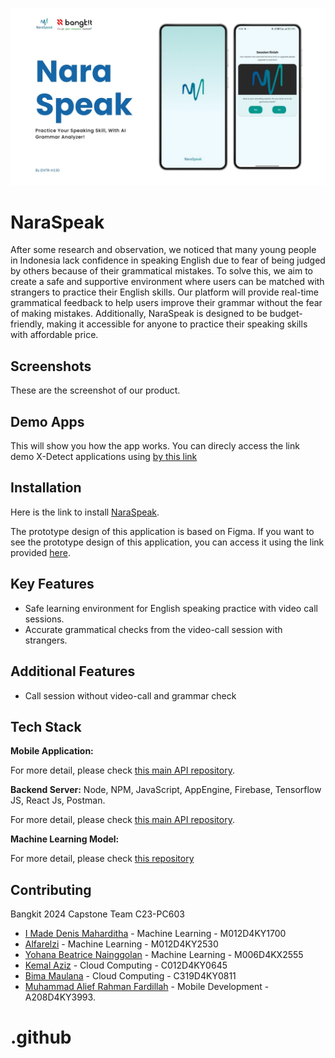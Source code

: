![My Image](https://github.com/Bangkit-ENTR-H130/.github/blob/main/profile/Yohana.jpg)
# NaraSpeak

After some research and observation, we noticed that many young people in Indonesia lack confidence in speaking English due to fear of being judged by others because of their grammatical mistakes. To solve this, we aim to create a safe and supportive environment where users can be matched with strangers to practice their English skills. Our platform will provide real-time grammatical feedback to help users improve their grammar without the fear of making mistakes. Additionally, NaraSpeak is designed to be budget-friendly, making it accessible for anyone to practice their speaking skills with affordable price.

## Screenshots
These are the screenshot of our product.

## Demo Apps
This will show you how the app works. You can direcly access the link demo X-Detect applications using [by this link](https://drive.google.com/file/d/1ywAzmn3gBVWiGgd40FuMsBHGvFhFaF4Q/view?usp=sharing)

## Installation
Here is the link to install [NaraSpeak](https://drive.google.com/drive/folders/102AMF073Xzdt6WAwIK-XsxVvTGnAyW5I).

The prototype design of this application is based on Figma. If you want to see the prototype design of this application, you can access it using the link provided [here](https://www.figma.com/design/Pj1VTWCckgDNg0HPDDPznb/Untitled?node-id=0-1&t=EYmHoxkxfz2gsNSB-0).

## Key Features
-  Safe learning environment for English speaking practice with video call sessions.
-  Accurate grammatical checks from the video-call session with strangers.

## Additional Features
-  Call session without video-call and grammar check

## Tech Stack
**Mobile Application:** 

For more detail, please check [this main API repository](https://github.com/Bangkit-ENTR-H130/NaraSpeak-Android).

**Backend Server:** Node, NPM, JavaScript, AppEngine, Firebase, Tensorflow JS, React Js, Postman.

For more detail, please check [this main API repository](https://github.com/Bangkit-ENTR-H130/RealTime_STT/tree/main/Real-time-transcription-with-Google-speech-to-text-API-main).

**Machine Learning Model:** 

For more detail, please check [this repository](https://github.com/Bangkit-ENTR-H130/NaraSpeak-ML)

## Contributing
Bangkit 2024 Capstone Team C23-PC603
- [I Made Denis Maharditha](https://www.linkedin.com/in/i-made-denis-maharditha/) - Machine Learning - M012D4KY1700
- [Alfarelzi](https://www.linkedin.com/in/alfarelzi/) - Machine Learning - M012D4KY2530
- [Yohana Beatrice Nainggolan](https://www.linkedin.com/in/yohana-beatrice-nainggolan-29286a20a/) - Machine Learning - M006D4KX2555
- [Kemal Aziz](https://www.linkedin.com/in/kemal-aziz-3a54a3261/) - Cloud Computing - C012D4KY0645
- [Bima Maulana](https://www.linkedin.com/in/bimaulan/) - Cloud Computing - C319D4KY0811
- [Muhammad Alief Rahman Fardillah](https://www.linkedin.com/in/muhalief/) - Mobile Development - A208D4KY3993.

# .github
